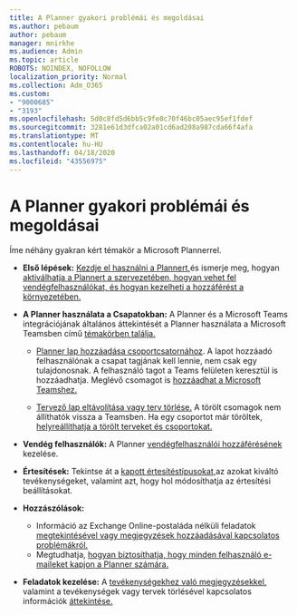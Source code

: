 ```yaml
---
title: A Planner gyakori problémái és megoldásai
ms.author: pebaum
author: pebaum
manager: mnirkhe
ms.audience: Admin
ms.topic: article
ROBOTS: NOINDEX, NOFOLLOW
localization_priority: Normal
ms.collection: Adm_O365
ms.custom:
- "9000685"
- "3193"
ms.openlocfilehash: 5d0c8fd5d6bb5c9fe0c70f46bc05aec95ef1fdef
ms.sourcegitcommit: 3281e61d3dfca02a01cd6ad208a987cda66f4afa
ms.translationtype: MT
ms.contentlocale: hu-HU
ms.lasthandoff: 04/18/2020
ms.locfileid: "43556975"
---
```

# <a name="planner-common-issues-and-resolutions"></a>A Planner gyakori problémái és megoldásai

Íme néhány gyakran kért témakör a Microsoft Plannerrel.
 
- **Első lépések:** [Kezdje el használni a Plannert,](https://support.office.com/article/microsoft-planner-help-4a9a13c6-3adf-4a60-a6fc-15c0b15e16fc)és ismerje meg, hogyan [aktiválhatja a Plannert a szervezetében, hogyan vehet fel vendégfelhasználókat, és hogyan kezelheti a hozzáférést a környezetében.](https://docs.microsoft.com/office365/planner/planner-for-admins)

- **A Planner használata a Csapatokban:** A Planner és a Microsoft Teams integrációjának általános áttekintését a Planner használata a Microsoft Teamsben című [témakörben találja.](https://support.office.com/article/62798a9f-e8f7-4722-a700-27dd28a06ee0)

     - [Planner lap hozzáadása csoportcsatornához](https://support.office.com/article/62798a9f-e8f7-4722-a700-27dd28a06ee0#bkmk_addaplannertabtoateamchannel). A lapot hozzáadó felhasználónak a csapat tagjának kell lennie, nem csak egy tulajdonosnak. A felhasználó tagot a Teams felületen keresztül is hozzáadhatja. Meglévő csomagot is [hozzáadhat a Microsoft Teamshez.](https://techcommunity.microsoft.com/t5/Planner-Blog/Bringing-a-Plan-into-Microsoft-Teams/ba-p/57463)

    - [Tervező lap eltávolítása vagy terv törlése.](https://support.office.com/article/62798a9f-e8f7-4722-a700-27dd28a06ee0#bkmk_removeaplannertabordeleteaplan) A törölt csomagok nem állíthatók vissza a Teamsben. Ha egy csoportot már töröltek, [helyreállíthatja a törölt terveket és csoportokat.](https://techcommunity.microsoft.com/t5/planner-blog/microsoft-planner-now-you-can-recover-deleted-plans-and-groups/ba-p/362242
)
 
- **Vendég felhasználók:** A Planner [vendégfelhasználói hozzáférésének](https://support.office.com/article/guest-access-in-microsoft-planner-cc5d7f96-dced-4da4-ab62-08c72d9759c6) kezelése.
 
- **Értesítések:** Tekintse át a [kapott értesítéstípusokat,](https://support.office.com/article/stay-on-top-of-tasks-and-plans-with-email-and-notifications-cce223d6-b0ae-43cf-a080-266e2414a859)az azokat kiváltó tevékenységeket, valamint azt, hogy hol módosíthatja az értesítési beállításokat.
 
- **Hozzászólások:** 
   - Információ az Exchange Online-postaláda nélküli feladatok [megtekintésével vagy megjegyzések hozzáadásával kapcsolatos problémákról.](https://docs.microsoft.com/office365/planner/planner-for-admins#can-people-in-my-organization-use-planner-if-they-dont-have-an-exchange-online-mailbox)
   - Megtudhatja, [hogyan biztosíthatja, hogy minden felhasználó e-maileket kapjon a Planner számára.](https://docs.microsoft.com/office365/planner/planner-for-admins#how-do-i-make-sure-all-my-users-can-get-emails-forplanner)

- **Feladatok kezelése:** A [tevékenységekhez való megjegyzésekkel,](https://support.office.com/article/comment-on-tasks-in-microsoft-planner-fd4aedde-7785-4cd0-96ee-122fbc9140e1) valamint a tevékenységek vagy tervek törlésével kapcsolatos információk [áttekintése.](https://support.office.com/article/delete-a-task-or-plan-39e10e78-13f0-446d-94cd-9e562648497a)
